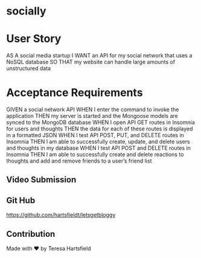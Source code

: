 # socially

# User Story
AS A social media startup
I WANT an API for my social network that uses a NoSQL database
SO THAT my website can handle large amounts of unstructured data

# Acceptance Requirements
GIVEN a social network API
WHEN I enter the command to invoke the application
THEN my server is started and the Mongoose models are synced to the MongoDB database
WHEN I open API GET routes in Insomnia for users and thoughts
THEN the data for each of these routes is displayed in a formatted JSON
WHEN I test API POST, PUT, and DELETE routes in Insomnia
THEN I am able to successfully create, update, and delete users and thoughts in my database
WHEN I test API POST and DELETE routes in Insomnia
THEN I am able to successfully create and delete reactions to thoughts and add and remove friends to a user’s friend list

## Video Submission

## Git Hub

https://github.com/hartsfieldt/letsgetbloggy

## Contribution

Made with ❤️ by Teresa Hartsfield

